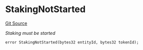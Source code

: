 # StakingNotStarted
[Git Source](https://github.com/nayms/contracts-v3/blob/ea2c06f70609c813d27d424e0330651d3c634d21/src/shared/CustomErrors.sol)

*Staking must be started*


```solidity
error StakingNotStarted(bytes32 entityId, bytes32 tokenId);
```

